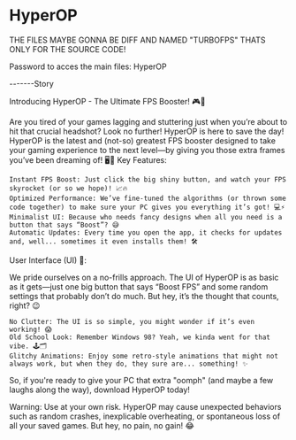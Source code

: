# HyperOP

THE FILES MAYBE GONNA BE DIFF AND NAMED "TURBOFPS" THATS ONLY FOR THE SOURCE CODE!

Password to acces the main files: HyperOP

-------Story

Introducing HyperOP - The Ultimate FPS Booster! 🎮🚀

Are you tired of your games lagging and stuttering just when you’re about to hit that crucial headshot? Look no further! HyperOP is here to save the day! HyperOP is the latest and (not-so) greatest FPS booster designed to take your gaming experience to the next level—by giving you those extra frames you’ve been dreaming of! 🖥️🎯
Key Features:

    Instant FPS Boost: Just click the big shiny button, and watch your FPS skyrocket (or so we hope)! 📈🔥
    Optimized Performance: We’ve fine-tuned the algorithms (or thrown some code together) to make sure your PC gives you everything it’s got! 💻⚡
    Minimalist UI: Because who needs fancy designs when all you need is a button that says “Boost”? 😅
    Automatic Updates: Every time you open the app, it checks for updates and, well... sometimes it even installs them! 🛠️

User Interface (UI) 😬:

We pride ourselves on a no-frills approach. The UI of HyperOP is as basic as it gets—just one big button that says “Boost FPS” and some random settings that probably don’t do much. But hey, it’s the thought that counts, right? 😉

    No Clutter: The UI is so simple, you might wonder if it’s even working! 😱
    Old School Look: Remember Windows 98? Yeah, we kinda went for that vibe. 🕹️🗂️
    Glitchy Animations: Enjoy some retro-style animations that might not always work, but when they do, they sure are... something! ✨

So, if you're ready to give your PC that extra "oomph" (and maybe a few laughs along the way), download HyperOP today!

Warning: Use at your own risk. HyperOP may cause unexpected behaviors such as random crashes, inexplicable overheating, or spontaneous loss of all your saved games. But hey, no pain, no gain! 😂

